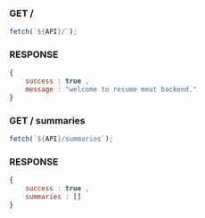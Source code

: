 ### GET /

```js
fetch(`${API}/`);
```

### RESPONSE

```js
{
    success : true ,
    message : "welcome to resume meat backend."
}
```

### GET / summaries

```js
fetch(`${API}/summaries`);
```

### RESPONSE

```js
{
    success : true ,
    summaries : []
}
```
